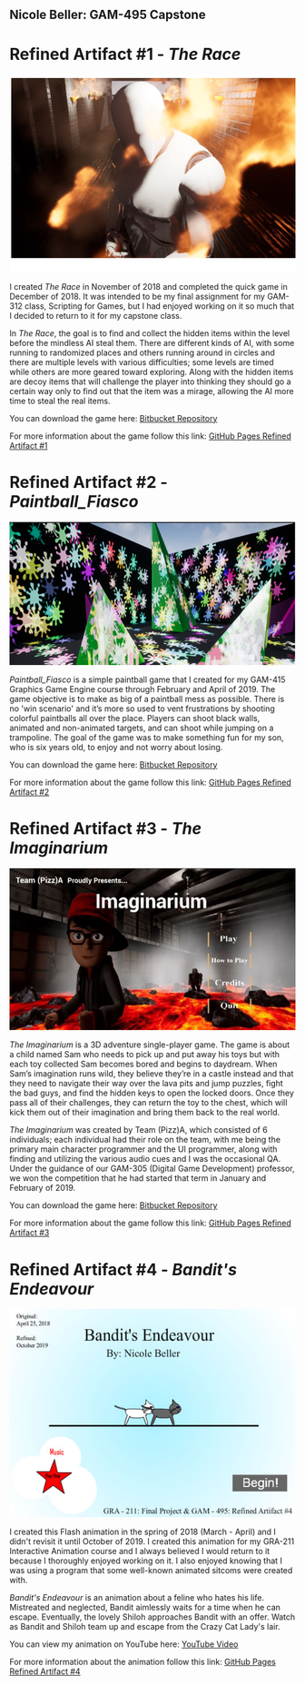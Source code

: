 ## Nicole Beller: GAM-495 Capstone

# Refined Artifact #1 - *The Race*
![The Race](https://github.com/NicBee/NicBee.github.io/blob/master/TheRace_6.jpg?raw=true "The Race")

I created *The Race* in November of 2018 and completed the quick game in December of 2018. It was intended to be my final assignment for my GAM-312 class, Scripting for Games, but I had enjoyed working on it so much that I decided to return to it for my capstone class.

In *The Race*, the goal is to find and collect the hidden items within the level before the mindless AI steal them. There are different kinds of AI, with some running to randomized places and others running around in circles and there are multiple levels with various difficulties; some levels are timed while others are more geared toward exploring. Along with the hidden items are decoy items that will challenge the player into thinking they should go a certain way only to find out that the item was a mirage, allowing the AI more time to steal the real items.

You can download the game here: [Bitbucket Repository](https://NicoleBeller@bitbucket.org/NicoleBeller/the-race.git)

For more information about the game follow this link: [GitHub Pages Refined Artifact #1](/artifact1.md)

# Refined Artifact #2 - *Paintball_Fiasco*
![Paintball_Fiasco](https://github.com/NicBee/NicBee.github.io/blob/master/Paintball_Fiasco_.jpg?raw=true "Paintball_Fiasco")

*Paintball_Fiasco* is a simple paintball game that I created for my GAM-415 Graphics Game Engine course through February and April of 2019. The game objective is to make as big of a paintball mess as possible. There is no 'win scenario' and it’s more so used to vent frustrations by shooting colorful paintballs all over the place. Players can shoot black walls, animated and non-animated targets, and can shoot while jumping on a trampoline. The goal of the game was to make something fun for my son, who is six years old, to enjoy and not worry about losing.

You can download the game here: [Bitbucket Repository](N/A)

For more information about the game follow this link: [GitHub Pages Refined Artifact #2](/artifact2.md)

# Refined Artifact #3 - *The Imaginarium*
![The Imaginarium](https://github.com/NicBee/NicBee.github.io/blob/master/TheImaginarium_.JPG?raw=true "The Imaginarium")

*The Imaginarium* is a 3D adventure single-player game. The game is about a child named Sam who needs to pick up and put away his toys but with each toy collected Sam becomes bored and begins to daydream. When Sam’s imagination runs wild, they believe they’re in a castle instead and that they need to navigate their way over the lava pits and jump puzzles, fight the bad guys, and find the hidden keys to open the locked doors.  Once they pass all of their challenges, they can return the toy to the chest, which will kick them out of their imagination and bring them back to the real world.

*The Imaginarium* was created by Team (Pizz)A, which consisted of 6 individuals; each individual had their role on the team, with me being the primary main character programmer and the UI programmer, along with finding and utilizing the various audio cues and I was the occasional QA.  Under the guidance of our GAM-305 (Digital Game Development) professor, we won the competition that he had started that term in January and February of 2019.
 
You can download the game here: [Bitbucket Repository](https://bitbucket.org/NicoleBeller/the-imaginarium/src/master/)

For more information about the game follow this link: [GitHub Pages Refined Artifact #3](/artifact3.md)

# Refined Artifact #4 - *Bandit's Endeavour*
![Bandit's Endeavour](https://github.com/NicBee/NicBee.github.io/blob/master/Bandits_Endeavour_8.jpg?raw=true "Bandit's Endeavour")

I created this Flash animation in the spring of 2018 (March - April) and I didn't revisit it until October of 2019.  I created this animation for my GRA-211 Interactive Animation course and I always believed I would return to it because I  thoroughly enjoyed working on it.  I also enjoyed knowing that I was using a program that some well-known animated sitcoms were created with.

*Bandit's Endeavour* is an animation about a feline who hates his life.  Mistreated and neglected, Bandit aimlessly waits for a time when he can escape.  Eventually, the lovely Shiloh approaches Bandit with an offer.  Watch as Bandit and Shiloh team up and escape from the Crazy Cat Lady's lair.  

You can view my animation on YouTube here: [YouTube Video](https://www.youtube.com/watch?v=SNbpdM95f8I&feature=youtu.be&fbclid=IwAR03bYF9jUyuO5qgQvHCYdxIFyCvlt25chzUodjKCE2Blnfdb8XFXp2ciqE)

For more information about the animation follow this link: [GitHub Pages Refined Artifact #4](/artifact4.md)
